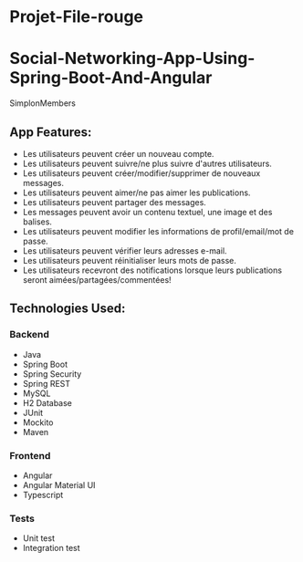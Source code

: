 # Projet-File-rouge
# Social-Networking-App-Using-Spring-Boot-And-Angular

SimplonMembers

## App Features:

- Les utilisateurs peuvent créer un nouveau compte. 
- Les utilisateurs peuvent suivre/ne plus suivre d'autres utilisateurs.
- Les utilisateurs peuvent créer/modifier/supprimer de nouveaux messages.
- Les utilisateurs peuvent aimer/ne pas aimer les publications.
- Les utilisateurs peuvent partager des messages.
- Les messages peuvent avoir un contenu textuel, une image et des balises.
- Les utilisateurs peuvent modifier les informations de profil/email/mot de passe.
- Les utilisateurs peuvent vérifier leurs adresses e-mail.
- Les utilisateurs peuvent réinitialiser leurs mots de passe.
- Les utilisateurs recevront des notifications lorsque leurs publications seront aimées/partagées/commentées!


## Technologies Used:

### Backend

- Java
- Spring Boot
- Spring Security
- Spring REST
- MySQL
- H2 Database
- JUnit
- Mockito
- Maven

### Frontend

- Angular
- Angular Material UI
- Typescript

### Tests

- Unit test
- Integration test
